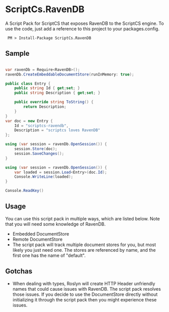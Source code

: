ScriptCs.RavenDB
================

A Script Pack for ScriptCS that exposes RavenDB to the ScriptCS engine. To use the code, just add a reference to this project to your packages.config. 

     PM > Install-Package ScriptCs.RavenDB 

## Sample

```csharp

var ravenDb = Require<RavenDB>();
ravenDb.CreateEmbeddableDocumentStore(runInMemory: true);

public class Entry {
	public string Id { get;set; }
	public string Description { get;set; }

	public override string ToString() {
		return Description;
	}
}
var doc = new Entry { 
	Id = "scriptcs-ravendb",
	Description = "scriptcs loves RavenDB"
};

using (var session = ravenDb.OpenSession()) {
	session.Store(doc);
	session.SaveChanges();
}

using (var session = ravenDb.OpenSession()) {
	var loaded = session.Load<Entry>(doc.Id);
	Console.WriteLine(loaded);
}

Console.ReadKey()

```

## Usage

You can use this script pack in multiple ways, which are listed below. Note that you will need some knowledge of RavenDB.

- Embedded DocumentStore
- Remote DocumentStore
- The script pack will track multiple document stores for you, but most likely you just need one. The stores are referenced by name, and the first one has the name of "default".

## Gotchas

- When dealing with types, Roslyn will create HTTP Header unfriendly names that could cause issues with RavenDB. The script pack resolves those issues. If you decide to use the DocumentStore directly without initializing it through the script pack then you might experience these issues.